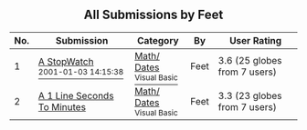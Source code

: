 ﻿<div align="center">

## All Submissions by Feet

</div>

No.  | Submission | Category | By   | User Rating
---- | ---------- | -------- | ---- | -----------
1 | [A StopWatch<br /><sup>2001-01-03 14:15:38</sup>](https://github.com/Planet-Source-Code/feet-a-stopwatch__1-14069) | [Math/ Dates<br /><sup>Visual Basic</sup>](../ByCategory/math-dates__1-37.md) | Feet | 3.6 (25 globes from 7 users)
2 | [A 1 Line Seconds To Minutes<br />](https://github.com/Planet-Source-Code/feet-a-1-line-seconds-to-minutes__1-14086) | [Math/ Dates<br /><sup>Visual Basic</sup>](../ByCategory/math-dates__1-37.md) | Feet | 3.3 (23 globes from 7 users)
